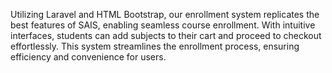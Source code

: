 Utilizing Laravel and HTML Bootstrap, our enrollment system replicates the best features of SAIS, 
enabling seamless course enrollment. With intuitive interfaces, students can add subjects to their cart and
proceed to checkout effortlessly. This system streamlines the enrollment process, ensuring efficiency and 
convenience for users.
